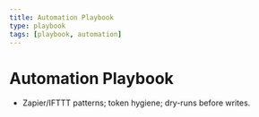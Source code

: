 ```yaml
---
title: Automation Playbook
type: playbook
tags: [playbook, automation]
---
```

# Automation Playbook
- Zapier/IFTTT patterns; token hygiene; dry-runs before writes.
